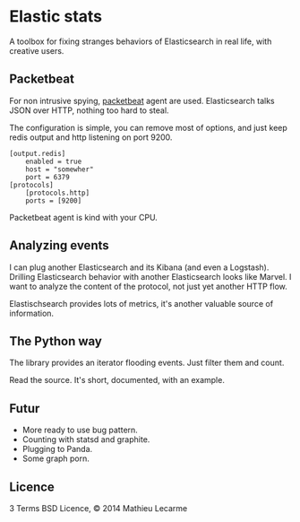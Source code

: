 Elastic stats
=============

A toolbox for fixing stranges behaviors of Elasticsearch in real life,
with creative users.

Packetbeat
----------

For non intrusive spying, [packetbeat](http://packetbeat.com/) agent are used.
Elasticsearch talks JSON over HTTP, nothing too hard to steal.

The configuration is simple, you can remove most of options, and just keep
redis output and http listening on port 9200.

    [output.redis]
        enabled = true
        host = "somewher"
        port = 6379
    [protocols]
        [protocols.http]
        ports = [9200]


Packetbeat agent is kind with your CPU.

Analyzing events
----------------

I can plug another Elasticsearch and its Kibana (and even a Logstash).
Drilling Elasticsearch behavior with another Elasticsearch looks like Marvel.
I want to analyze the content of the protocol, not just yet another HTTP flow.

Elastischsearch provides lots of metrics, it's another valuable source of information.

The Python way
--------------

The library provides an iterator flooding events. Just filter them and count.

Read the source. It's short, documented, with an example.

Futur
-----

 * More ready to use bug pattern.
 * Counting with statsd and graphite.
 * Plugging to Panda.
 * Some graph porn.


Licence
-------

3 Terms BSD Licence, © 2014 Mathieu Lecarme
